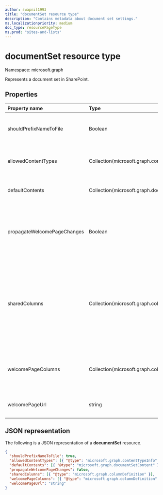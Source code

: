 ```yaml
---
author: swapnil1993
title: "documentSet resource type"
description: "Contains metadata about document set settings."
ms.localizationpriority: medium
doc_type: resourcePageType
ms.prod: "sites-and-lists"
---
```


# documentSet resource type

Namespace: microsoft.graph

Represents a document set in SharePoint.

## Properties

| Property name  | Type    | Description|
|:---------------|:--------|:--------------------------------------------------|
| shouldPrefixNameToFile | Boolean  | Add the name of the document set to each file name.|
| allowedContentTypes | Collection(microsoft.graph.contentTypeInfo) | Content types allowed in document set.|
| defaultContents     | Collection(microsoft.graph.documentSetContent) | Default contents of document set. | 
| propagateWelcomePageChanges | Boolean | Specifies whether to push welcome page changes to inherited content types.  |
| sharedColumns       | Collection(microsoft.graph.columnDefinition) | Columns edited on the document set that synchronize to all documents in the set. These are read-only on the documents themselves. |
| welcomePageColumns  | Collection(microsoft.graph.columnDefinition)  | Specifies columns to show on the welcome page for the document set.  |
| welcomePageUrl      | string | Welcome page absolute URL.  |

## JSON representation

The following is a JSON representation of a **documentSet** resource.
<!-- { "blockType": "resource", "@odata.type": "microsoft.graph.documentSet" } -->

```json
{
  "shouldPrefixNameToFile": true,
  "allowedContentTypes": [{ "@type": "microsoft.graph.contentTypeInfo" }],
  "defaultContents": [{ "@type": "microsoft.graph.documentSetContent" }],
  "propagateWelcomePageChanges": false,
  "sharedColumns": [{ "@type": "microsoft.graph.columnDefinition" }],
  "welcomePageColumns": [{ "@type": "microsoft.graph.columnDefinition" }],
  "welcomePageUrl": "string"
}
```

[contentTypeInfo]: contentTypeInfo.md
[documentSetContent]: documentsetcontent.md

